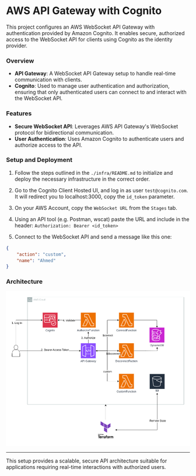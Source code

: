# AWS API Gateway with Cognito

This project configures an AWS WebSocket API Gateway with authentication provided by Amazon Cognito. It enables secure, authorized access to the WebSocket API for clients using Cognito as the identity provider.

### Overview

- **API Gateway**: A WebSocket API Gateway setup to handle real-time communication with clients.
- **Cognito**: Used to manage user authentication and authorization, ensuring that only authenticated users can connect to and interact with the WebSocket API.

### Features

- **Secure WebSocket API**: Leverages AWS API Gateway's WebSocket protocol for bidirectional communication.
- **User Authentication**: Uses Amazon Cognito to authenticate users and authorize access to the API.

### Setup and Deployment

1. Follow the steps outlined in the `./infra/README.md` to initialize and deploy the necessary infrastructure in the correct order.

2. Go to the Cognito Client Hosted UI, and log in as user `test@cognito.com`. It will redirect you to localhost:3000, copy the `id_token` parameter.

3. On your AWS Account, copy the `WebSocket URL` from the `Stages` tab.

4. Using an API tool (e.g. Postman, wscat) paste the URL and include in the header:
`Authorization: Bearer <id_token>`

5. Connect to the WebSocket API and send a message like this one:
```json
{
    "action": "custom",
    "name": "Ahmed"
}
```

### Architecture
![diagram](data/architecture.png)

---

This setup provides a scalable, secure API architecture suitable for applications requiring real-time interactions with authorized users.
